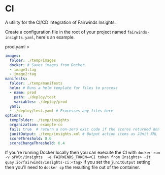 # CI

A utility for the CI/CD integration of Fairwinds Insights.

Create a configuration file in the root of your project named `fairwinds-insights.yaml`, here's an example.

prod.yaml > <helm comment>

```yaml
images:
  folder: ./temp/images
  docker: # Saves images from Docker.
  - image1:tag
  - image2:tag
manifests:
  folder: ./temp/manifests
  helm: # Runs a helm template for files to process
  - name: prod
    path: ./deploy/test
    variables: ./deploy/prod
  yaml:
  - ./deploy/test.yaml # Processes any files here
options:
  tempFolder: ./temp/insights
  organization: example-co
  fail: true  # return a non-zero exit code if the scores returned don't meet the thresholds.
  junitOutput: ./temp/insights.xml # Output action items as JUnit XML
  scoreThreshold: 0.6
  scoreChangeThreshold: 0.4
```

If you're running Docker locally then you can execute the CI with `docker run -v $PWD:/insights  -e FAIRWINDS_TOKEN=<CI token from Insights> -it quay.io/fairwinds/insights-ci:<tag>` if you set the `junitOutput` setting then you'll need to `docker cp` the resulting file out of the container.